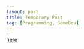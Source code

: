 ```yaml
---
layout: post
title: Temporary Post
tag: [Programming, GameDev]
---
```


[here][]

[here]: </sketch/temp.coffee>
